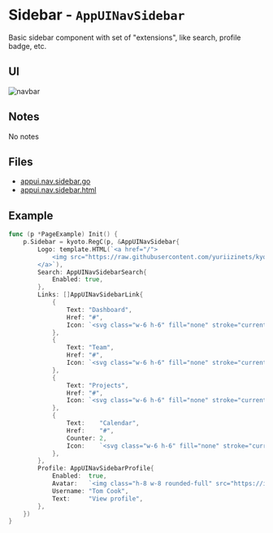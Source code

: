 
# Sidebar - `AppUINavSidebar`

Basic sidebar component with set of "extensions", like search, profile badge, etc.

## UI

![navbar](/examples/sidebar.jpg)

## Notes

No notes

## Files

- [appui.nav.sidebar.go](https://github.com/yuriizinets/kyoto-uikit/blob/master/twui/appui.nav.sidebar.go)
- [appui.nav.sidebar.html](https://github.com/yuriizinets/kyoto-uikit/blob/master/twui/appui.nav.sidebar.html)

## Example

```go
func (p *PageExample) Init() {
	p.Sidebar = kyoto.RegC(p, &AppUINavSidebar{
		Logo: template.HTML(`<a href="/">
			<img src="https://raw.githubusercontent.com/yuriizinets/kyoto/master/.web/docs/.vuepress/public/kyoto.svg" class="mx-auto h-16 w-16 scale-150" />
		</a>`),
		Search: AppUINavSidebarSearch{
			Enabled: true,
		},
		Links: []AppUINavSidebarLink{
			{
				Text: "Dashboard",
				Href: "#",
				Icon: `<svg class="w-6 h-6" fill="none" stroke="currentColor" viewBox="0 0 24 24" xmlns="http://www.w3.org/2000/svg"><path stroke-linecap="round" stroke-linejoin="round" stroke-width="2" d="M16 8v8m-4-5v5m-4-2v2m-2 4h12a2 2 0 002-2V6a2 2 0 00-2-2H6a2 2 0 00-2 2v12a2 2 0 002 2z"></path></svg>`,
			},
			{
				Text: "Team",
				Href: "#",
				Icon: `<svg class="w-6 h-6" fill="none" stroke="currentColor" viewBox="0 0 24 24" xmlns="http://www.w3.org/2000/svg"><path stroke-linecap="round" stroke-linejoin="round" stroke-width="2" d="M17 20h5v-2a3 3 0 00-5.356-1.857M17 20H7m10 0v-2c0-.656-.126-1.283-.356-1.857M7 20H2v-2a3 3 0 015.356-1.857M7 20v-2c0-.656.126-1.283.356-1.857m0 0a5.002 5.002 0 019.288 0M15 7a3 3 0 11-6 0 3 3 0 016 0zm6 3a2 2 0 11-4 0 2 2 0 014 0zM7 10a2 2 0 11-4 0 2 2 0 014 0z"></path></svg>`,
			},
			{
				Text: "Projects",
				Href: "#",
				Icon: `<svg class="w-6 h-6" fill="none" stroke="currentColor" viewBox="0 0 24 24" xmlns="http://www.w3.org/2000/svg"><path stroke-linecap="round" stroke-linejoin="round" stroke-width="2" d="M8 13v-1m4 1v-3m4 3V8M8 21l4-4 4 4M3 4h18M4 4h16v12a1 1 0 01-1 1H5a1 1 0 01-1-1V4z"></path></svg>`,
			},
			{
				Text:    "Calendar",
				Href:    "#",
				Counter: 2,
				Icon:    `<svg class="w-6 h-6" fill="none" stroke="currentColor" viewBox="0 0 24 24" xmlns="http://www.w3.org/2000/svg"><path stroke-linecap="round" stroke-linejoin="round" stroke-width="2" d="M8 7V3m8 4V3m-9 8h10M5 21h14a2 2 0 002-2V7a2 2 0 00-2-2H5a2 2 0 00-2 2v12a2 2 0 002 2z"></path></svg>`,
			},
		},
		Profile: AppUINavSidebarProfile{
			Enabled:  true,
			Avatar:   `<img class="h-8 w-8 rounded-full" src="https://images.unsplash.com/photo-1472099645785-5658abf4ff4e?ixlib=rb-1.2.1&ixid=eyJhcHBfaWQiOjEyMDd9&auto=format&fit=facearea&facepad=2&w=256&h=256&q=80">`,
			Username: "Tom Cook",
			Text:     "View profile",
		},
	})
}
```
